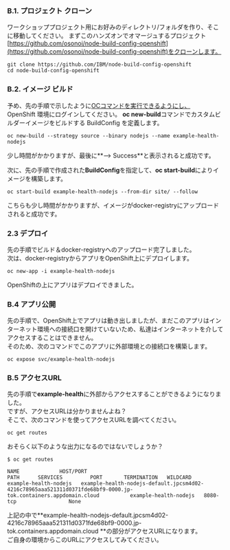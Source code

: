 ### B.1. プロジェクト  クローン
ワークショッププロジェクト用にお好みのディレクトリ/フォルダを作り、そこに移動してください。
まずこのハンズオンでオマージュするプロジェクト [https://github.com/osonoi/node-build-config-openshift](https://github.com/osonoi/node-build-config-openshift)をクローンします。<br>

```
git clone https://github.com/IBM/node-build-config-openshift
cd node-build-config-openshift
```

### B.2. イメージ ビルド

予め、先の手順で示したように[OCコマンドを実行できるようにし、](https://github.com/Teruyoshi-Matsushima/openshift-s2i-lab/blob/main/work.md#20-oc%E3%82%B3%E3%83%9E%E3%83%B3%E3%83%89%E5%AE%9F%E8%A1%8C%E7%92%B0%E5%A2%83%E6%BA%96%E5%82%99) <br>
OpenShift 環境にログインしてください。
**oc new-build**コマンドでカスタムビルダーイメージをビルドする BuildConfig を定義します。

```
oc new-build --strategy source --binary nodejs --name example-health-nodejs
```

少し時間がかかりますが、最後に**--> Success**と表示されると成功です。

次に、先の手順で作成された**BuildConfig**を指定して、**oc start-build**によりイメージを構築します。

```
oc start-build example-health-nodejs --from-dir site/ --follow
```

こちらも少し時間がかかりますが、イメージがdocker-registryにアップロードされると成功です。<br>

### 2.3 デプロイ
先の手順でビルド＆docker-registryへのアップロード完了しました。</br>
次は、docker-registryからアプリをOpenShift上にデプロイします。

```
oc new-app -i example-health-nodejs
```

OpenShiftの上にアプリはデプロイできました。<br>

### B.4 アプリ公開
先の手順で、OpenShift上でアプリは動き出しましたが、まだこのアプリはインターネット環境への接続口を開けていないため、私達はインターネットを介してアクセスすることはできません。<br>
そのため、次のコマンドでこのアプリに外部環境との接続口を構築します。

```
oc expose svc/example-health-nodejs
```

### B.5 アクセスURL
先の手順で**example-health**に外部からアクセスすることができるようになりました。<br>
ですが、アクセスURLは分かりませんよね？<br>
そこで、次のコマンドを使ってアクセスURLを調べてください。

```
oc get routes
```

おそらく以下のような出力になるのではないでしょうか？
```
$ oc get routes

NAME             HOST/PORT                                                                                                                        PATH      SERVICES         PORT       TERMINATION   WILDCARD
example-health-nodejs   example-health-nodejs-default.jpcsm4d02-4216c78965aaa521311d0371fde68bf9-0000.jp-tok.containers.appdomain.cloud          example-health-nodejs   8080-tcp                 None
```

上記の中で**example-health-nodejs-default.jpcsm4d02-4216c78965aaa521311d0371fde68bf9-0000.jp-tok.containers.appdomain.cloud
**の部分がアクセスURLになります。<br>
ご自身の環境からこのURLにアクセスしてみてください。
